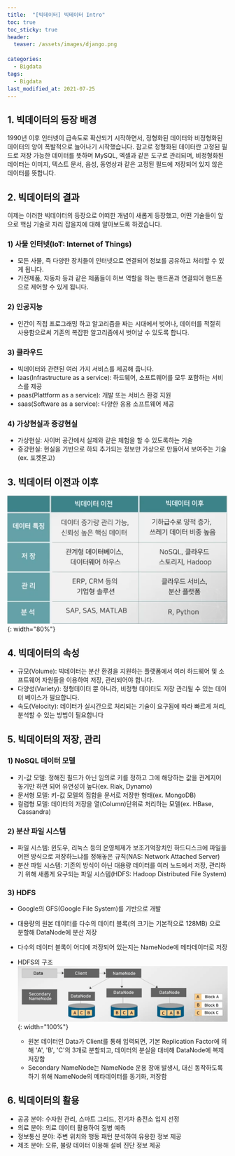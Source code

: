 ```yaml
---
title:  "[빅데이터] 빅테이터 Intro"
toc: true
toc_sticky: true
header:
  teaser: /assets/images/django.png

categories:
  - Bigdata
tags:
  - Bigdata
last_modified_at: 2021-07-25
---  
```



## 1. 빅데이터의 등장 배경

1990년 이후 인터넷이 급속도로 확산되기 시작하면서, 정형화된 데이터와 비정형화된 데이터의 양이 폭발적으로 늘어나기 시작했습니다. 참고로 정형화된 데이터란 고정된 필드로 저장 가능한 데이터를 뜻하며 MySQL, 엑셀과 같은 도구로 관리되며, 비정형화된 데이터는 이미지, 텍스트 문서, 음성, 동영상과 같은 고정된 필드에 저장되어 있지 않은 데이터를 뜻합니다. 

## 2. 빅데이터의 결과
이제는 이러한 빅데이터의 등장으로 어떠한 개념이 새롭게 등장했고, 어떤 기술들이 앞으로 핵심 기술로 자리 잡을지에 대해 알아보도록 하겠습니다.  

### 1) 사물 인터넷(IoT: Internet of Things)
- 모든 사물, 즉 다양한 장치들이 인터넷으로 연결되어 정보를 공유하고 처리할 수 있게 됩니다.  
- 가전제품, 자동차 등과 같은 제품들이 허브 역할을 하는 핸드폰과 연결되어 핸드폰으로 제어할 수 있게 됩니다.

### 2) 인공지능
- 인간이 직접 프로그래밍 하고 알고리즘을 짜는 시대에서 벗어나, 데이터를 적절히 사용함으로써 기존의 복잡한 알고리즘에서 벗어날 수 있도록 합니다.  

### 3) 클라우드
- 빅데이터와 관련된 여러 가지 서비스를 제공해 줍니다.  
- Iaas(Infrastructure as a service): 하드웨어, 소프트웨어를 모두 포함하는 서비스를 제공
- paas(Plattform as a service): 개발 또는 서비스 환경 지원
- saas(Software as a service): 다양한 응용 소프트웨어 제공  

### 4) 가상현실과 증강현실
- 가상현실: 사이버 공간에서 실제와 같은 체험을 할 수 있도록하는 기술
- 증강현실: 현실을 기반으로 하되 추가되는 정보만 가상으로 만들어서 보여주는 기술(ex. 포켓몬고)  

## 3. 빅데이터 이전과 이후

![](/assets/images/bigdata_1.png){: width="80%"}  

## 4. 빅데이터의 속성  

- 규모(Volume): 빅데이터는 분산 환경을 지원하는 플랫폼에서 여러 하드웨어 및 소프트웨어 자원들을 이용하여 저장, 관리되어야 합니다.  
- 다양성(Variety): 정형데이터 뿐 아니라, 비정형 데이터도 저장 관리될 수 있는 데이터 베이스가 필요합니다.  
- 속도(Velocity): 데이터가 실시간으로 처리되는 기술이 요구됨에 따라 빠르게 처리, 분석할 수 있는 방법이 필요합니다

## 5. 빅데이터의 저장, 관리

### 1) NoSQL 데이터 모델

- 키-값 모델: 정해진 필드가 아닌 임의로 키를 정하고 그에 해당하는 값을 관계지어 놓기만 하면 되어 유연성이 높다(ex. Riak, Dynamo)  
- 문서형 모델: 키-값 모델의 집합을 문서로 저장한 형태(ex. MongoDB)
- 컬럼형 모델: 데이터의 저장을 열(Column)단위로 처리하는 모델(ex. HBase, Cassandra)

### 2) 분산 파일 시스템  
- 파일 시스템: 윈도우, 리눅스 등의 운영체제가 보조기억장치인 하드디스크에 파일을 어떤 방식으로 저장하느냐를 정해놓은 규칙(NAS: Network Attached Server)
- 분산 파일 시스템: 기존의 방식이 아닌 대용량 데이터를 여러 노드에서 저장, 관리하기 위해 새롭게 요구되는 파일 시스템(HDFS: Hadoop Distributed File System)  

### 3) HDFS
- Google의 GFS(Google File System)를 기반으로 개발
- 대용량의 원본 데이터를 다수의 데이터 블록(의 크기는 기본적으로 128MB) 으로 분할해 DataNode에 분산 저장
- 다수의 데이터 블록이 어디에 저장되어 있는지는 NameNode에 메타데이터로 저장  
- HDFS의 구조
![](/assets/images/bigdata_2.png){: width="100%"}  

  - 원본 데이터인 Data가 Client를 통해 입력되면, 기본 Replication Factor에 의해 'A', 'B', 'C'의 3개로 분할되고, 데이터의 분실을 대비해 DataNode에 복제 저장함
  - Secondary NameNode는 NameNode 운용 장애 발생시, 대신 동작하도록 하기 위해 NameNode의 메타데이터를 동기화, 저장함


## 6. 빅데이터의 활용
- 공공 분야: 수자원 관리, 스마트 그리드, 전기차 충전소 입지 선정
- 의료 분야: 의료 데이터 활용하여 질병 예측
- 정보통신 분야: 주변 위치와 행동 패턴 분석하여 유용한 정보 제공
- 제조 분야: 오류, 불량 데이터 이용해 설비 진단 정보 제공 